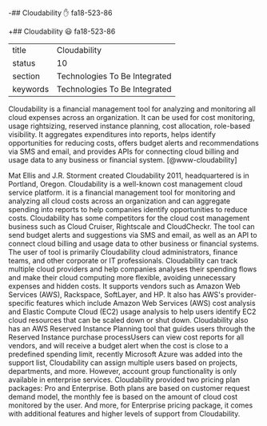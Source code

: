 -## Cloudability :hand: fa18-523-86

+## Cloudability :smiley: fa18-523-86

|          |                               |
| -------- | ----------------------------- |
| title    | Cloudability                  | 
| status   | 10                            |
| section  | Technologies To Be Integrated |
| keywords | Technologies To Be Integrated |



Cloudability is a financial management tool for analyzing and
monitoring all cloud expenses across an organization. It can be used
for cost monitoring, usage rightsizing, reserved instance planning,
cost allocation, role-based visibility. It aggregates expenditures
into reports, helps identify opportunities for reducing costs, offers
budget alerts and recommendations via SMS and email, and provides APIs
for connecting cloud billing and usage data to any business or
financial system. [@www-cloudability]


Mat Ellis and J.R. Storment created Cloudability 2011, headquartered is in Portland, Oregon. 
Cloudability is a well-known cost management cloud service platform. it is a financial management tool for monitoring and analyzing all cloud costs across an organization and can aggregate spending into reports to help companies identify opportunities to reduce costs. Cloudability has some competitors for the cloud cost management business such as Cloud Cruiser, Rightscale and CloudCheckr. 
The tool can send budget alerts and suggestions via SMS and email, as well as an API to connect cloud billing and usage data to other business or financial systems. The user of tool is primarily Cloudability cloud administrators, finance teams, and other corporate or IT professionals.
Cloudability can track multiple cloud providers and help companies analyses their spending flows and make their cloud computing more flexible, avoiding unnecessary expenses and hidden costs. It supports vendors such as Amazon Web Services (AWS), Rackspace, SoftLayer, and HP. It also has AWS's provider-specific features which include Amazon Web Services (AWS) cost analysis and Elastic Compute Cloud (EC2) usage analysis to help users identify EC2 cloud resources that can be scaled down or shut down. Cloudability also has an AWS Reserved Instance Planning tool that guides users through the Reserved Instance purchase processUsers can view cost reports for all vendors, and will receive a budget alert when the cost is close to a predefined spending limit, recently Microsoft Azure was added into the support list, Cloudability can assign multiple users based on projects, departments, and more. However, account group functionality is only available in enterprise services.
Cloudability provided two pricing plan packages: Pro and Enterprise. Both plans are based on customer request demand model, the monthly fee is based on the amount of cloud cost monitored by the user. And more, for Enterprise pricing package, it comes with additional features and higher levels of support from Cloudability.

